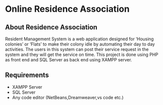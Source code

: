 # Online Residence Association

## About Residence Association
Resident Management System is a web application designed for ‘Housing colonies’ or ‘Flats’ to make their colony idle by automating their day to day activities. The users in this system can post their service request in the system and they will get the service on time. This project is done using PHP as front end and SQL Server as back end using XAMPP server. 

## Requirements
* XAMPP Server
* SQL Server
* Any code editor (NetBeans,Dreamweaver,vs code etc.)
